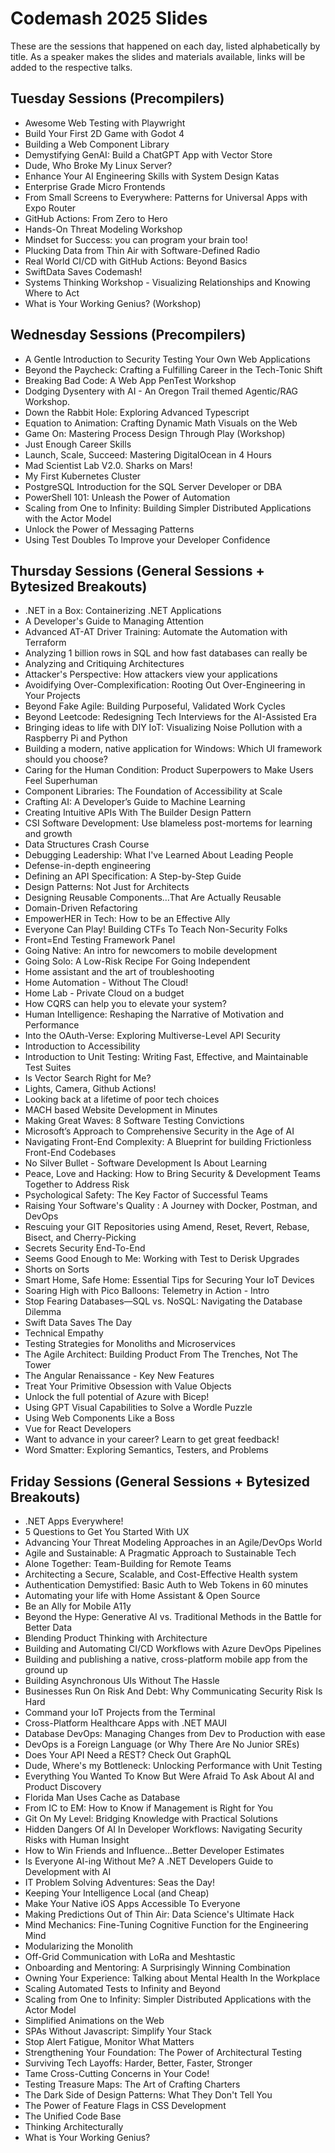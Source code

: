 # Codemash 2025 Slides

These are the sessions that happened on each day, listed alphabetically by title. As a speaker makes the slides and materials available, links will be added to the respective talks.

## Tuesday Sessions (Precompilers)

- Awesome Web Testing with Playwright
- Build Your First 2D Game with Godot 4
- Building a Web Component Library
- Demystifying GenAI: Build a ChatGPT App with Vector Store
- Dude, Who Broke My Linux Server?
- Enhance Your AI Engineering Skills with System Design Katas
- Enterprise Grade Micro Frontends
- From Small Screens to Everywhere: Patterns for Universal Apps with Expo Router
- GitHub Actions: From Zero to Hero
- Hands-On Threat Modeling Workshop
- Mindset for Success: you can program your brain too!
- Plucking Data from Thin Air with Software-Defined Radio
- Real World CI/CD with GitHub Actions: Beyond Basics
- SwiftData Saves Codemash!
- Systems Thinking Workshop - Visualizing Relationships and Knowing Where to Act
- What is Your Working Genius? (Workshop)

## Wednesday Sessions (Precompilers)

- A Gentle Introduction to Security Testing Your Own Web Applications
- Beyond the Paycheck: Crafting a Fulfilling Career in the Tech-Tonic Shift
- Breaking Bad Code: A Web App PenTest Workshop
- Dodging Dysentery with AI - An Oregon Trail themed Agentic/RAG Workshop.
- Down the Rabbit Hole: Exploring Advanced Typescript
- Equation to Animation: Crafting Dynamic Math Visuals on the Web
- Game On: Mastering Process Design Through Play (Workshop)
- Just Enough Career Skills
- Launch, Scale, Succeed: Mastering DigitalOcean in 4 Hours
- Mad Scientist Lab V2.0. Sharks on Mars!
- My First Kubernetes Cluster
- PostgreSQL Introduction for the SQL Server Developer or DBA
- PowerShell 101: Unleash the Power of Automation
- Scaling from One to Infinity: Building Simpler Distributed Applications with the Actor Model
- Unlock the Power of Messaging Patterns
- Using Test Doubles To Improve your Developer Confidence

## Thursday Sessions (General Sessions + Bytesized Breakouts)

- .NET in a Box: Containerizing .NET Applications
- A Developer's Guide to Managing Attention
- Advanced AT-AT Driver Training: Automate the Automation with Terraform
- Analyzing 1 billion rows in SQL and how fast databases can really be
- Analyzing and Critiquing Architectures
- Attacker's Perspective: How attackers view your applications
- Avoidifying Over-Complexification: Rooting Out Over-Engineering in Your Projects
- Beyond Fake Agile: Building Purposeful, Validated Work Cycles
- Beyond Leetcode: Redesigning Tech Interviews for the AI-Assisted Era
- Bringing ideas to life with DIY IoT: Visualizing Noise Pollution with a Raspberry Pi and Python
- Building a modern, native application for Windows: Which UI framework should you choose?
- Caring for the Human Condition: Product Superpowers to Make Users Feel Superhuman
- Component Libraries: The Foundation of Accessibility at Scale
- Crafting AI: A Developer’s Guide to Machine Learning
- Creating Intuitive APIs With The Builder Design Pattern
- CSI Software Development: Use blameless post-mortems for learning and growth
- Data Structures Crash Course
- Debugging Leadership: What I've Learned About Leading People
- Defense-in-depth engineering
- Defining an API Specification: A Step-by-Step Guide
- Design Patterns: Not Just for Architects
- Designing Reusable Components…That Are Actually Reusable
- Domain-Driven Refactoring
- EmpowerHER in Tech: How to be an Effective Ally
- Everyone Can Play! Building CTFs To Teach Non-Security Folks
- Front=End Testing Framework Panel
- Going Native: An intro for newcomers to mobile development
- Going Solo: A Low-Risk Recipe For Going Independent
- Home assistant and the art of troubleshooting
- Home Automation - Without The Cloud!
- Home Lab - Private Cloud on a budget
- How CQRS can help you to elevate your system?
- Human Intelligence: Reshaping the Narrative of Motivation and Performance
- Into the OAuth-Verse: Exploring Multiverse-Level API Security
- Introduction to Accessibility
- Introduction to Unit Testing: Writing Fast, Effective, and Maintainable Test Suites
- Is Vector Search Right for Me?
- Lights, Camera, Github Actions!
- Looking back at a lifetime of poor tech choices
- MACH based Website Development in Minutes
- Making Great Waves: 8 Software Testing Convictions
- Microsoft’s Approach to Comprehensive Security in the Age of AI
- Navigating Front-End Complexity: A Blueprint for building Frictionless Front-End Codebases
- No Silver Bullet - Software Development Is About Learning
- Peace, Love and Hacking: How to Bring Security & Development Teams Together to Address Risk
- Psychological Safety: The Key Factor of Successful Teams
- Raising Your Software's Quality : A Journey with Docker, Postman, and DevOps
- Rescuing your GIT Repositories using Amend, Reset, Revert, Rebase, Bisect, and Cherry-Picking
- Secrets Security End-To-End
- Seems Good Enough to Me: Working with Test to Derisk Upgrades
- Shorts on Sorts
- Smart Home, Safe Home: Essential Tips for Securing Your IoT Devices
- Soaring High with Pico Balloons:  Telemetry in Action - Intro
- Stop Fearing Databases—SQL vs. NoSQL: Navigating the Database Dilemma
- Swift Data Saves The Day
- Technical Empathy
- Testing Strategies for Monoliths and Microservices
- The Agile Architect: Building Product From The Trenches, Not The Tower
- The Angular Renaissance - Key New Features
- Treat Your Primitive Obsession with Value Objects
- Unlock the full potential of Azure with Bicep!
- Using GPT Visual Capabilities to Solve a Wordle Puzzle
- Using Web Components Like a Boss
- Vue for React Developers
- Want to advance in your career? Learn to get great feedback!
- Word Smatter: Exploring Semantics, Testers, and Problems

## Friday Sessions (General Sessions + Bytesized Breakouts)

- .NET Apps Everywhere!
- 5 Questions to Get You Started With UX
- Advancing Your Threat Modeling Approaches in an Agile/DevOps World
- Agile and Sustainable: A Pragmatic Approach to Sustainable Tech
- Alone Together: Team-Building for Remote Teams
- Architecting a Secure, Scalable, and Cost-Effective Health system
- Authentication Demystified: Basic Auth to Web Tokens in 60 minutes
- Automating your life with Home Assistant & Open Source
- Be an Ally for Mobile A11y
- Beyond the Hype: Generative AI vs. Traditional Methods in the Battle for Better Data
- Blending Product Thinking with Architecture
- Building and Automating CI/CD Workflows with Azure DevOps Pipelines
- Building and publishing a native, cross-platform mobile app from the ground up
- Building Asynchronous UIs Without The Hassle
- Businesses Run On Risk And Debt: Why Communicating Security Risk Is Hard
- Command your IoT Projects from the Terminal
- Cross-Platform Healthcare Apps with .NET MAUI
- Database DevOps: Managing Changes from Dev to Production with ease
- DevOps is a Foreign Language (or Why There Are No Junior SREs)
- Does Your API Need a REST? Check Out GraphQL
- Dude, Where's my Bottleneck: Unlocking Performance with Unit Testing
- Everything You Wanted To Know But Were Afraid To Ask About AI and Product Discovery
- Florida Man Uses Cache as Database
- From IC to EM: How to Know if Management is Right for You
- Git On My Level: Bridging Knowledge with Practical Solutions
- Hidden Dangers Of AI In Developer Workflows: Navigating Security Risks with Human Insight
- How to Win Friends and Influence...Better Developer Estimates
- Is Everyone AI-ing Without Me? A .NET Developers Guide to Development with AI
- IT Problem Solving Adventures: Seas the Day!
- Keeping Your Intelligence Local (and Cheap)
- Make Your Native iOS Apps Accessible To Everyone
- Making Predictions Out of Thin Air: Data Science's Ultimate Hack
- Mind Mechanics: Fine-Tuning Cognitive Function for the Engineering Mind
- Modularizing the Monolith
- Off-Grid Communication with LoRa and Meshtastic
- Onboarding and Mentoring:  A Surprisingly Winning Combination
- Owning Your Experience: Talking about Mental Health In the Workplace
- Scaling Automated Tests to Infinity and Beyond
- Scaling from One to Infinity: Simpler Distributed Applications with the Actor Model
- Simplified Animations on the Web
- SPAs Without Javascript: Simplify Your Stack
- Stop Alert Fatigue, Monitor What Matters
- Strengthening Your Foundation: The Power of Architectural Testing
- Surviving Tech Layoffs: Harder, Better, Faster, Stronger
- Tame Cross-Cutting Concerns in Your Code!
- Testing Treasure Maps: The Art of Crafting Charters
- The Dark Side of Design Patterns: What They Don't Tell You
- The Power of Feature Flags in CSS Development
- The Unified Code Base
- Thinking Architecturally
- What is Your Working Genius?

